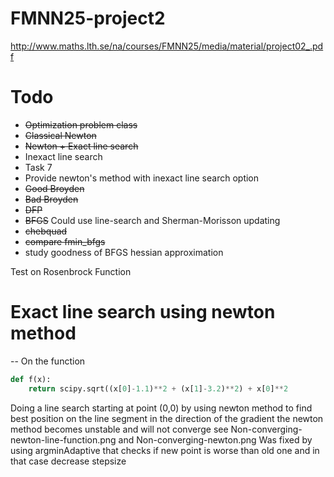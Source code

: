 FMNN25-project2
===============

http://www.maths.lth.se/na/courses/FMNN25/media/material/project02_.pdf

# Todo
* ~~Optimization problem class~~
* ~~Classical Newton~~
* ~~Newton + Exact line search~~
* Inexact line search
* Task 7
* Provide newton's method with inexact line search option
* ~~Good Broyden~~
* ~~Bad Broyden~~
* ~~DFP~~
* ~~BFGS~~ Could use line-search and Sherman-Morisson updating
* ~~chebquad~~
* ~~compare fmin_bfgs~~
* study goodness of BFGS hessian approximation


Test on Rosenbrock Function
# Exact line search using newton method
--
On the function
```python
def f(x):
    return scipy.sqrt((x[0]-1.1)**2 + (x[1]-3.2)**2) + x[0]**2
```
Doing a line search starting at point (0,0) by using newton method to find
best position on the line segment in the direction of the gradient the newton
method becomes unstable and will not converge
see Non-converging-newton-line-function.png  and Non-converging-newton.png
Was fixed by using argminAdaptive that checks if new point is worse than old one
and in that case decrease stepsize

